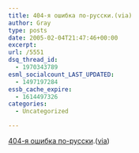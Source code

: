 ```yaml
---
title: 404-я ошибка по-русски.(via)
author: Gray
type: posts
date: 2005-02-04T21:47:46+00:00
excerpt:
url: /5551
dsq_thread_id:
  - 1970343789
esml_socialcount_LAST_UPDATED:
  - 1497197284
essb_cache_expire:
  - 1614497326
categories:
  - Uncategorized

---
```








<a href="http://www.commodore.ru/" target="_blank">404-я ошибка по-русски</a>.(<a href="http://dirty.ru/" target="_blank">via</a>)